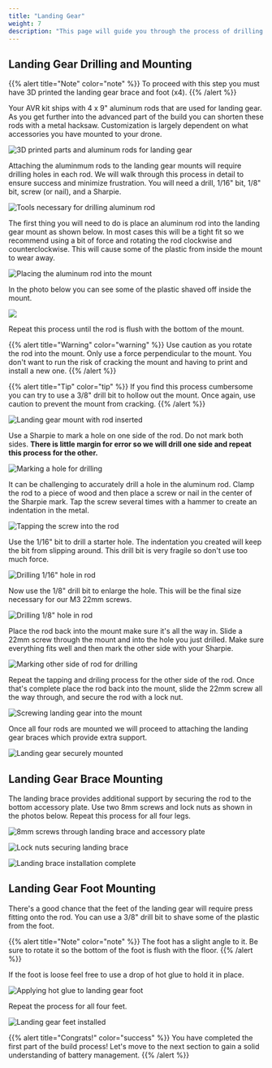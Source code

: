 ```yaml
---
title: "Landing Gear"
weight: 7
description: "This page will guide you through the process of drilling and installing your landing gear"
---
```


## Landing Gear Drilling and Mounting

{{% alert title="Note" color="note" %}}
To proceed with this step you must have 3D printed the landing gear brace and foot (x4).
{{% /alert %}}

Your AVR kit ships with 4 x 9" aluminum rods that are used for landing gear. As you get further into the advanced part of the build you can shorten these rods with a metal hacksaw. Customization is largely dependent on what accessories you have mounted to your drone.

![3D printed parts and aluminum rods for landing gear](landing_gear_drilling_1.jpg)

Attaching the aluminmum rods to the landing gear mounts will require drilling holes in each rod. We will walk through this process in detail to ensure success and minimize frustration. You will need a drill, 1/16" bit, 1/8" bit, screw (or nail), and a Sharpie.

![Tools necessary for drilling aluminum rod](landing_gear_drilling_2.jpg)

The first thing you will need to do is place an aluminum rod into the landing gear mount as shown below. In most cases this will be a tight fit so we recommend using a bit of force and rotating the rod clockwise and counterclockwise. This will cause some of the plastic from inside the mount to wear away.

![Placing the aluminum rod into the mount](landing_gear_drilling_3.jpg)

In the photo below you can see some of the plastic shaved off inside the mount.

![](landing_gear_drilling_4.jpg)

Repeat this process until the rod is flush with the bottom of the mount.

{{% alert title="Warning" color="warning" %}}
Use caution as you rotate the rod into the mount. Only use a force perpendicular to the mount. You don't want to run the risk of cracking the mount and having to print and install a new one.
{{% /alert %}}

{{% alert title="Tip" color="tip" %}}
If you find this process cumbersome you can try to use a 3/8" drill bit to hollow out the mount. Once again, use caution to prevent the mount from cracking.
{{% /alert %}}

![Landing gear mount with rod inserted](landing_gear_drilling_5.jpg)

Use a Sharpie to mark a hole on one side of the rod. Do not mark both sides. **There is little margin for error so we will drill one side and repeat this process for the other.**

![Marking a hole for drilling](landing_gear_drilling_6.jpg)

It can be challenging to accurately drill a hole in the aluminum rod. Clamp the rod to a piece of wood and then place a screw or nail in the center of the Sharpie mark. Tap the screw several times with a hammer to create an indentation in the metal.

![Tapping the screw into the rod](landing_gear_drilling_7.jpg)

Use the 1/16" bit to drill a starter hole. The indentation you created will keep the bit from slipping around. This drill bit is very fragile so don't use too much force.

![Drilling 1/16" hole in rod](landing_gear_drilling_8.jpg)

Now use the 1/8" drill bit to enlarge the hole. This will be the final size necessary for our M3 22mm screws.

![Drilling 1/8" hole in rod](landing_gear_drilling_9.jpg)

Place the rod back into the mount make sure it's all the way in. Slide a 22mm screw through the mount and into the hole you just drilled. Make sure everything fits well and then mark the other side with your Sharpie.

![Marking other side of rod for drilling](landing_gear_drilling_11.jpg)

Repeat the tapping and driling process for the other side of the rod. Once that's complete place the rod back into the mount, slide the 22mm screw all the way through, and secure the rod with a lock nut.

![Screwing landing gear into the mount](landing_gear_drilling_12.jpg)

Once all four rods are mounted we will proceed to attaching the landing gear braces which provide extra support.

![Landing gear securely mounted](landing_gear_drilling_13.jpg)

## Landing Gear Brace Mounting

The landing brace provides additional support by securing the rod to the bottom accessory plate. Use two 8mm screws and lock nuts as shown in the photos below. Repeat this process for all four legs.

![8mm screws through landing brace and accessory plate](landing_gear_brace_1.jpg)

![Lock nuts securing landing brace](landing_gear_brace_2.jpg)

![Landing brace installation complete](landing_gear_brace_3.jpg)

## Landing Gear Foot Mounting

There's a good chance that the feet of the landing gear will require press fitting onto the rod. You can use a 3/8" drill bit to shave some of the plastic from the foot.

{{% alert title="Note" color="note" %}}
The foot has a slight angle to it. Be sure to rotate it so the bottom of the foot is flush with the floor.
{{% /alert %}}

If the foot is loose feel free to use a drop of hot glue to hold it in place.

![Applying hot glue to landing gear foot](landing_gear_foot_1.jpg)

Repeat the process for all four feet.

![Landing gear feet installed](landing_gear_foot_2.jpg)

{{% alert title="Congrats!" color="success" %}}
You have completed the first part of the build process! Let's move to the next section to gain a solid understanding of battery management.
{{% /alert %}}

